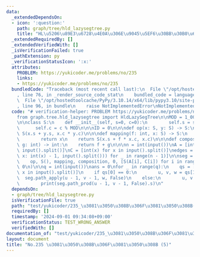 ```yaml
---
data:
  _extendedDependsOn:
  - icon: ':question:'
    path: graph/tree/hld_lazysegtree.py
    title: "HL\u5206\u89E3\u6728\u4E0A\u306E\u9045\u5EF6\u30BB\u30B0\u6728"
  _extendedRequiredBy: []
  _extendedVerifiedWith: []
  _isVerificationFailed: true
  _pathExtension: py
  _verificationStatusIcon: ':x:'
  attributes:
    PROBLEM: https://yukicoder.me/problems/no/235
    links:
    - https://yukicoder.me/problems/no/235
  bundledCode: "Traceback (most recent call last):\n  File \"/opt/hostedtoolcache/PyPy/3.10.14/x64/lib/pypy3.10/site-packages/onlinejudge_verify/documentation/build.py\"\
    , line 76, in _render_source_code_stat\n    bundled_code = language.bundle(\n\
    \  File \"/opt/hostedtoolcache/PyPy/3.10.14/x64/lib/pypy3.10/site-packages/onlinejudge_verify/languages/python.py\"\
    , line 96, in bundle\n    raise NotImplementedError\nNotImplementedError\n"
  code: "# verification-helper: PROBLEM https://yukicoder.me/problems/no/235\n\n\n\
    from graph.tree.hld_lazysegtree import HldLazySegTree\n\nMOD = 1_000_000_007\n\
    \n\nclass S:\n    def __init__(self, s=0, c=0):\n        self.s = s % MOD\n  \
    \      self.c = c % MOD\n\n\nID = 0\n\n\ndef op(x: S, y: S) -> S:\n    return\
    \ S(x.s + y.s, x.c * y.c)\n\n\ndef mapping(f: int, x: S) -> S:\n    if f == ID:\n\
    \        return x\n    return S(x.s + f * x.c, x.c)\n\n\ndef composition(f: int,\
    \ g: int) -> int:\n    return f + g\n\n\nn = int(input())\nA = [int(x) for x in\
    \ input().split()]\nC = [int(x) for x in input().split()]\nedges = [tuple(map(lambda\
    \ x: int(x) - 1, input().split())) for _ in range(n - 1)]\n\nseg = HldLazySegTree(\n\
    \    op, S(), mapping, composition, 0, [S(A[i], C[i]) for i in range(n)], n, edges,\
    \ 0\n)\n\nq = int(input())\nans = 0\nfor _ in range(q):\n    qs = [int(x) for\
    \ x in input().split()]\n    if qs[0] == 0:\n        u, v, w = qs[1:]\n      \
    \  seg.path_apply(u - 1, v - 1, w, False)\n    else:\n        u, v = qs[1:]\n\
    \        print(seg.path_prod(u - 1, v - 1, False).s)\n"
  dependsOn:
  - graph/tree/hld_lazysegtree.py
  isVerificationFile: true
  path: "test/yukicoder/235_\u3081\u3050\u308B\u306F\u3081\u3050\u308B(5).test.py"
  requiredBy: []
  timestamp: '2024-09-01 09:34:08+09:00'
  verificationStatus: TEST_WRONG_ANSWER
  verifiedWith: []
documentation_of: "test/yukicoder/235_\u3081\u3050\u308B\u306F\u3081\u3050\u308B(5).test.py"
layout: document
title: "No.235 \u3081\u3050\u308B\u306F\u3081\u3050\u308B (5)"
---
```

